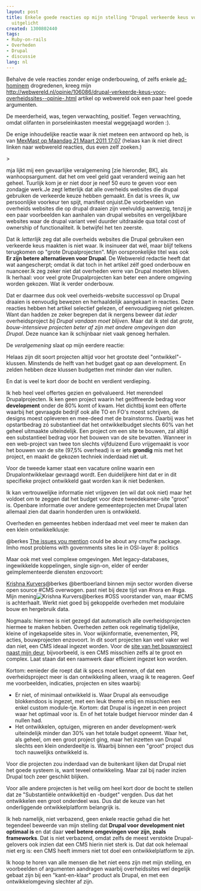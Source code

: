 ```yaml
---
layout: post
title: Enkele goede reacties op mijn stelling "Drupal verkeerde keus voor overheidssites"
  uitgelicht
created: 1300802440
tags:
- Ruby-on-rails
- Overheden
- Drupal
- discussie
lang: nl
---
```


Behalve de vele reacties zonder enige onderbouwing, of zelfs enkele [ad-hominem](http://twitter.com/#!/bertboerland/status/49933911840657410) drogredenen, kreeg mijn <http://webwereld.nl/opinie/106086/drupal-verkeerde-keus-voor-overheidssites--opinie-.html> artikel op webwereld ook een paar heel goede argumenten.

De meerderheid, was, tegen verwachting, positief. Tegen verwachting, omdat olifanten in porseleinkasten meestal weggejaagd worden :).

De enige inhoudelijke reactie waar ik niet meteen een antwoord op heb, is van [MexMast op Maandag 21 Maart 2011 17:07](http://webwereld.nl/article/comments/id/106086) (helaas kan ik niet direct linken naar webwereld reacties, dus even zelf zoeken.)
<!--break-->> 
mja lijkt mij een gevaarlijke veralgemening [zie hieronder, BK], als wanhoopsargument. dat het om veel geld gaat veranderd weinig aan het geheel. Tuurlijk kom je er niet door je neef 50 euro te geven voor een zondagje werk.Je zegt letterlijk dat alle overheids websites die drupal gebruiken de verkeerde keuze hebben gemaakt. En dat is vrees ik, uw persoonlijke voorkeur ten spijt, manifest onjuist.De voorbeelden van overheids websites die op drupal draaien zijn veelvuldig aanwezig, tenzij je een paar voorbeelden kan aanhalen van drupal websites en vergelijkbare websites waar de drupal variant veel duurder uitdraaide qua total cost of ownership of functionaliteit. Ik betwijfel het ten zeerste.

Dat ik _letterlijk_ zeg dat alle overheids websites die Drupal gebruiken een verkeerde keus maakten is niet waar. Ik insinueer dat wél, maar  blijf telkens terugkomen op "grote Drupalprojecten". Mijn oorspronkelijke titel was ook **Er zijn betere alternatieven voor Drupal**. De Webwereld redactie heeft dat wat aangescherpt; omdat ik dat toch in het artikel zélf goed onderbouw en nuanceer.Ik zeg zeker niet dat overheden verre van Drupal moeten blijven. Ik herhaal: voor veel grote Drupalprojecten kan beter een andere omgeving worden gekozen. Wat ik verder onderbouw.

Dat er daarmee dus ook veel overheids-website successvol op Drupal draaien is eenvoudig bewezen en herhaaldelijk aangekaart in reacties. Deze reacties hebben het artikel selectief gelezen, of eenvoudigweg niet gelezen. Want dan hadden ze zeker begrepen dat ik nergens beweer dat _ieder_ overheidsproject _bij Drupal vandaan moet blijven_. Maar dat ik stel dat _grote, bouw-intensieve projecten beter af zijn met andere omgevingen dan Drupal_. Deze nuance kan ik schijnbaar niet vaak genoeg herhalen.

De _veralgemening_ slaat op mijn eerdere reactie:
> 
 Helaas zijn dit soort projecten altijd voor het grootste deel "ontwikkel"-klussen. Minstends de helft van het budget gaat op aan development. En zelden hebben deze klussen budgetten met minder dan vier nullen.

En dat is veel te kort door de bocht en verdient verdieping.

Ik heb heel veel offertes gezien en geëvalueerd. Het merendeel Drupalprojecten. Ik ken geen project waarin het geöffreerde bedrag voor **development** onder de 80% komt of kwam. Het dichtbij komt een offerte waarbij het gevraagde bedrijf ook alle TO en FO's moest schrijven, de designs moest opleveren en mee-deed met de brainstorms. Daarbij was het opstartbedrag zó substantieel dat het ontwikkelbudget slechts 60% van het geheel uitmaakte uiteindelijk. Een project om een site te bouwen, zal altijd een substantieel bedrag voor het bouwen van de site bevatten. Wanneer in een web-project van twee ton slechts vijfduizend Euro vrijgemaakt is voor het bouwen van de site (97,5% overhead) is er iets **grondig** mis met het project, en maakt de gekozen techniek inderdaad niet uit.

Voor de tweede kamer staat een vacature online waarin een Drupalontwikkelaar gevraagd wordt. Een duidelijkere hint dat er in dit specifieke project ontwikkeld gaat worden kan ik niet bedenken.

Ik kan vertrouwelijke informatie niet vrijgeven (en wil dat ook niet) maar het voldoet om te zeggen dat het budget voor deze tweedekamer-site "groot" is. Openbare informatie over andere gemeenteprojecten met Drupal laten allemaal zien dat daarin honderden uren is ontwikkeld.

Overheden en gemeentes hebben inderdaad met veel meer te maken dan een klein ontwikkelklusje:
> 
@berkes [The issues you mention](http://twitter.com/#!/SqyD/status/49864730847870976) could be about any cms/fw package. Imho most problems with governments sites lie in OSI-layer 8: politics

Maar ook met veel complexe omgevingen. Met legacy-databases, ingewikkelde koppelingen, single sign-on, elder of eerder geïmplementeerde diensten enzovoort:
> 
[Krishna Kurvers](http://twitter.com/#!/KrishnaKurvers/status/49944483000881152)@berkes @bertboerland binnen mijn sector worden diverse open source #CMS overwogen. past niet bij deze tijd van #nora en #sga. Mijn mening![Krishna Kurvers](http://twitter.com/#!/KrishnaKurvers/status/50073427574398976)@berkes #OSS voorstander van, maar #CMS is achterhaalt. Werkt niet goed bij gekoppelde overheden met modulaire bouw en hergebruik data.

Nogmaals: hiermee is niet gezegd dat automatisch alle overheidsprojecten hiermee te maken hebben. Overheden zetten ook regelmatig tijdelijke, kleine of ingekapselde sites in. Voor wijkinformatie, evenementen, PR, acties, bouwprojecten enzovoort. In dit soort projecten kan veel vaker wel dan niet, een CMS ideaal ingezet worden. Voor de [site van het bouwproject naast mijn deur](http://www.nieuwevoorstad.nl), bijvoorbeeld, is een CMS misschien zelfs al te groot en complex. Laat staan dat een raamwerk daar efficient ingezet kon worden.

Kortom: eenieder die roept dat ik specs moet kennen, of dat een overheidsproject meer is dan ontwikkeling alleen, vraag ik te reageren. Geef me voorbeelden, indicaties, projecten en sites waarbij:
- Er niet, of minimaal ontwikkeld is. Waar Drupal als eenvoudige blokkendoos is ingezet, met een leuk theme erbij en misschien een enkel custom module-tje. Kortom: dat Drupal is ingezet in een project waar het optimaal voor is. En of het totale budget hiervoor minder dan 4 nullen had.
- Het ontwikkelen, optuigen, migreren en ander development-werk uiteindelijk minder dan 30% van het totale budget opneemt. Waar het, als geheel, om een groot project ging, maar het inzetten van Drupal slechts een klein onderdeeltje is. Waarbij binnen een "groot" project dus toch nauwelijks ontwikkeld is.

Voor die projecten zou inderdaad van de buitenkant lijken dat Drupal niet het goede systeem is, want teveel ontwikkeling. Maar zal bij nader inzien Drupal toch zeer geschikt blijken.

Voor alle andere projecten is het veilig om heel kort door de bocht te stellen dat ze "Substantiële ontwikkeltijd en -budget" vergden. Dus dat het ontwikkelen een groot onderdeel was. Dus dat de keuze van het onderliggende ontwikkelplatform belangrijk is.

Ik heb namelijk, niet verbazend, geen enkele reactie gehad die het tegendeel beweerde van mijn stelling dat **Drupal voor development niet optimaal is** en dat daar **veel betere omgevingen voor zijn, zoals frameworks**. Dat is niet verbazend, omdat zelfs de meest verstokte Drupal-gelovers ook inzien dat een CMS hierin niet sterk is. Dat dat ook helemaal niet erg is: een CMS heeft immers niet tot doel een ontwikkelplatform te zijn.

Ik hoop te horen van alle mensen die het niet eens zijn met mijn stelling, en voorbeelden of argumenten aandragen waarbij overheidssites wel degelijk gebaat zijn bij een "kant-en-klaar" product als Drupal, en met een ontwikkelomgeving slechter af zijn.
